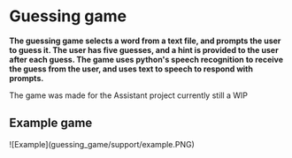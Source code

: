 <h1> Guessing game </h1>

<b> The guessing game selects a word from a text file, and prompts the user to guess it. The user has five
 guesses, and a hint is provided to the user after each guess. The game uses python's speech recognition to
 receive the guess from the user, and uses text to speech to respond with prompts. </b>

 The game was made for the Assistant project currently still a WIP
 <h2> Example game </h2>
 ![Example](guessing_game/support/example.PNG)

